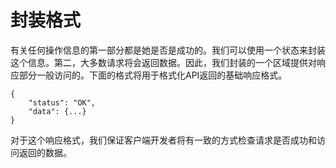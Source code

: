 # 封装格式

有关任何操作信息的第一部分都是她是否是成功的。我们可以使用一个状态来封装这个信息。第二，大多数请求将会返回数据。因此，我们封装的一个区域提供对响应部分一般访问的。下面的格式将用于格式化API返回的基础响应格式。

```
{
	"status": "OK",
	"data": {...}
}
```

对于这个响应格式，我们保证客户端开发者将有一致的方式检查请求是否成功和访问返回的数据。

